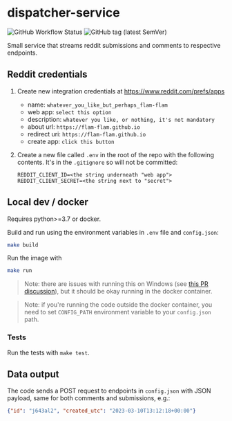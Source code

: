 # dispatcher-service

![GitHub Workflow Status](https://img.shields.io/github/actions/workflow/status/flam-flam/dispatcher-service/ci.yaml?label=CI&logo=Docker&style=for-the-badge)
![GitHub tag (latest SemVer)](https://img.shields.io/github/v/tag/flam-flam/dispatcher-service?logo=Github&sort=semver&style=for-the-badge)

Small service that streams reddit submissions and comments
to respective endpoints.

## Reddit credentials

1. Create new integration credentials at https://www.reddit.com/prefs/apps
    - name: `whatever_you_like_but_perhaps_flam-flam`
    - web app: `select this option`
    - description: `whatever you like, or nothing, it's not mandatory`
    - about url: `https://flam-flam.github.io`
    - redirect uri: `https://flam-flam.github.io`
    - create app: `click this button`

2. Create a new file called `.env` in the root of the repo with the following contents. It's in the `.gitignore` so will not be committed:
    ```env
    REDDIT_CLIENT_ID=<the string underneath "web app">
    REDDIT_CLIENT_SECRET=<the string next to "secret">
    ```

## Local dev / docker

Requires python>=3.7 or docker.

Build and run using the environment variables in `.env` file
and `config.json`:

```sh
make build
```

Run the image with

```sh
make run
```

>Note: there are issues with running this on Windows
>(see [this PR discussion](https://github.com/flam-flam/dispatcher-service/pull/17#issuecomment-1481356643)),
>but it should be okay running in the docker container.

>Note: if you're running the code outside the docker container,
>you need to set `CONFIG_PATH` environment variable to your `config.json` path.

### Tests

Run the tests with `make test`.

## Data output

The code sends a POST request to endpoints in `config.json` with
JSON payload, same for both comments and submissions, e.g.:

```json
{"id": "j643al2", "created_utc": "2023-03-10T13:12:18+00:00"}
```
